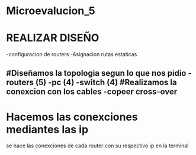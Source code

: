 # Microevalucion_5
#  REALIZAR DISEÑO 
  -configuracion de routers 
  -Asignacion rutas estaticas 

#Diseñamos la topologia segun lo que nos pidio 
  -routers (5)
  -pc (4)
  -switch (4)
#Realizamos la conexcion con los cables 
   -copeer cross-over
   -
# Hacemos las conexciones mediantes las ip
se hace las conexciones de cada router con su respectivo ip en la terminal
#
